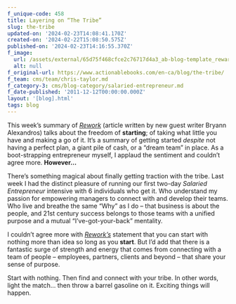 ```yaml
---
f_unique-code: 458
title: Layering on “The Tribe”
slug: the-tribe
updated-on: '2024-02-23T14:08:41.170Z'
created-on: '2024-02-22T15:08:50.575Z'
published-on: '2024-02-23T14:16:55.370Z'
f_image:
  url: /assets/external/65d75f468cfce2c76717d4a3_ab-blog-template_reward.jpeg
  alt: null
f_original-url: https://www.actionablebooks.com/en-ca/blog/the-tribe/
f_team: cms/team/chris-taylor.md
f_category-3: cms/blog-category/salaried-entrepreneur.md
f_date-published: '2011-12-12T00:00:00.000Z'
layout: '[blog].html'
tags: blog
---
```


This week’s summary of [_Rework_](http://actionablebooks.com/summaries/rework/) (article written by new guest writer Bryann Alexandros) talks about the freedom of **starting**; of taking what little you have and making a go of it. It’s a summary of getting started _despite_ not having a perfect plan, a giant pile of cash, or a “dream team” in place. As a boot-strapping entrepreneur myself, I applaud the sentiment and couldn’t agree more. **However…**

There’s something magical about finally getting traction with the tribe. Last week I had the distinct pleasure of running our first two-day _Salaried Entrepreneur_ intensive with 6 individuals who get it. Who understand my passion for empowering managers to connect with and develop their teams. Who live and breathe the same “Why” as I do – that business is about the people, and 21st century success belongs to those teams with a unified purpose and a mutual “I’ve-got-your-back” mentality.

I couldn’t agree more with [_Rework’s_](http://actionablebooks.com/summaries/rework/) statement that you can start with nothing more than idea so long as you **start**. But I’d add that there is a fantastic surge of strength and energy that comes from connecting with a team of people – employees, partners, clients and beyond – that share your sense of purpose.

Start with nothing. Then find and connect with your tribe. In other words, light the match… then throw a barrel gasoline on it. Exciting things will happen.
